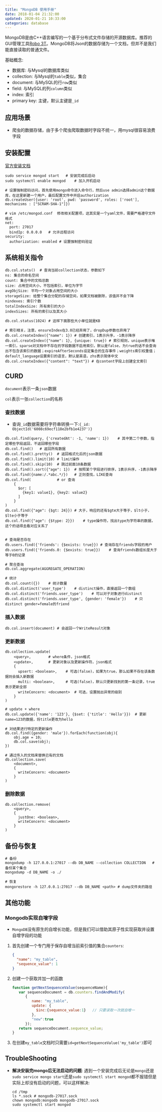 ```yaml
---
title: "MongoDB 使用手册"
date: 2018-01-04 21:32:00
updated: 2020-01-21 10:33:00
categories: database
---
```


MongoDB是由C++语言编写的一个基于分布式文件存储的开源数据库。推荐的GUI管理工具[Robo 3T](https://github.com/Studio3T/robomongo)。MongoDB将Json的数据存储为一个文档，但并不是我们能直接读取的普通文件。

基础概念:

- 数据库: 与Mysql的数据库类似
- collection: 与Mysql的`table`类似，集合
- document: 与MySQL的行`row`类似
- field: 与MySQL的列`column`类似
- index: 索引
- primary key: 主键，默认主键是`_id`

## 应用场景

- 爬虫的数据存储，由于多个爬虫爬取数据时字段不统一，用mysql很容易浪费字段

<!--more-->

## 安装配置

[官方安装文档](https://docs.mongodb.com/master/tutorial/install-mongodb-on-red-hat/)

```shell
sudo service mongod start	# 安装完成后启动
sudo systemctl enable mongod	# 加入开机启动

# 设置强制密码访问，首先使用mongo命令进入命令行，然后use admin选择admin这个数据库，在这里新建一个用户，最后配置文件中开启authorization
db.createUser({user: 'root', pwd: 'password', roles: ['root'], mechanisms : ["SCRAM-SHA-1"]})

# vim /etc/mongod.conf	修改相关配置项，这其实是一个yaml文件，需要严格遵守文件格式
net:
  port: 27017
  bindIp: 0.0.0.0	# 允许远程访问
security:
  authorization: enabled # 设置强制密码验证
```

## 系统相关指令

```shell
db.col.stats() 	# 查询当前collection状态，参数如下
ns: 集合的命名空间
count: 集合中的文档总数
size: 占用空间大小，不包括索引，单位为字节
avgObjSize: 平均一个对象占用空间的大小
storageSize: 给整个集合分配的存储空间，如果文档被删除，该值并不会下降
nindexes: 索引个数
totalIndexSize: 所有索引的大小
indexSizes: 所有的索引以及其大小

db.col.status(1024)	# 这样下面那些大小单位就是KB

# 索引相关，注意，ensureIndex在3.0已经弃用了，dropDup参数也弃用了
db.col.createIndex({"name": 1})	# 创建索引，1表示升序，-1表示降序
db.col.createIndex({"name": 1}, {unique: true})	# 索引规则，unique表示唯一索引，sparse对文档中不存在的字段数据不启用索引，默认是false，为true的话不会查询出不包含该索引的数据；expireAfterSeconds设定集合的生存事件；weights索引权重值；default_language设置索引的语言，默认是英语，zhs表示简体中文
db.col.createIndex({"content": "text"})	# 在content字段上创建全文索引
```

## CURD

`document`表示一条`json`数据

`col`表示一张`collection`的名称

### 查找数据

- 查询`_id`数据需要将字符串转换一下:`{_id: ObjectId('6008c69ecf118e2bfb1e4237')}`

```shell
db.col.find(query, {'createdAt': -1, 'name': 1})	# 其中第二个参数，指定哪些字段返回，不返回哪些字段
db.col.find()	# 返回所有数据
db.col.find().pretty()	# 返回格式化后的json数据
db.col.find().limit(10)	# limit操作
db.col.find().skip(10)	# 跳过前面10条数据
db.col.find().sort({"age": 1})	# 按照某个字段进行排序，1表示升序，-1表示降序
db.col.find({name:/.*abc.*/})	# 正则查找，LIKE查询
db.col.find(			# or 查询
	{
      $or: [
        {key1: value1}, {key2: value2}
      ]
	}
)
db.col.find({"age": {$gt: 24}})	# 大于，响应的还有$gte大于等于，$lt小于，$lte小于等于
db.col.find({"age": {$type: 2}})	# type操作符，找出type为字符串的数据，这个的话得去看对应关系了


# 查询是否存在
db.users.find({'friends': {$exists: true}})	# 查询存在friends字段的用户
db.users.find({'friends.0: {$exists: true}})	# 查询friends数组长度大于等于0的记录

# 聚合查询
db.col.aggregate(AGGREGATE_OPERATION)

# 统计
db.col.count({})	# 统计数量
db.col.distinct('user_type')	# distinct操作，直接返回一个数组
db.col.distinct('friends.user_type')	# 可以对子对象进行distinct
db.col.distinct('friends.user_type', {gender: 'female'})	# 只distinct gender=female的friend
```

### 插入数据

```shell
db.col.insert(document)	# 会返回一个WriteResult对象
```

### 更新数据

```shell
db.collection.update(
	<query>,		# where条件，json格式
	<update>,		# 更新对象以及更新操作符，json格式
	{
      upsert: <boolean>,	# 可选(false)，如果为true，那么如果不存在该条数据则会插入新数据
      multi: <boolean>,		# 可选(false)，默认只更新找到的第一条记录，true表示更新全部
      writeConcern: <document>	# 可选，设置抛出异常的级别
	}
)

# update + where
db.col.update({'name': '123'}, {$set: {'title': 'Hello'}})	# 更新name=123的数据，将title更改为hello

# 对结果进行特定的更新操作
db.col.find({gender: 'male'}).forEach(function(obj){
	obj.age = 10; 
	db.col.save(obj);
})

# 通过传入的文档来替换已有的文档
db.collection.save(
	<document>,
	{
      writeConcern: <document>
	}
)
```

### 删除数据

```shell
db.collection.remove(
	<query>,
	{
      justOne: <boolean>,
      writeConcern: <document>
	}
)
```

## 备份与恢复

```shell
# 备份
mongodump -h 127.0.0.1:27017 --db DB_NAME --collection COLLECTION	# 备份某个集合
mongodump -d DB_NAME -o ./

# 恢复
mongorestore -h 127.0.0.1:27017 --db DB_NAME <path>	# dump文件夹的路径
```

## 其他功能

### Mongodb实现自增字段

- `MongoDB`没有原生的自增长功能，但是我们可以借助其原子性实现获取并设置自增字段的功能

1. 首先创建一个专门用于保存自增当前索引值的集合`counters`:

   ```json
   {
     "name": "my_table",
     "sequence_value": 1
   }
   ```

2. 创建一个获取并加一的函数

   ````javascript
   function getNextSequenceValue(sequenceName){
      var sequenceDocument = db.counters.findAndModify(
         {
            name: "my_table",
            update: {
              $inc:{sequence_value:1}	// 只要读取一次就自增一
            },
            "new":true
         });
      return sequenceDocument.sequence_value;
   }
   ````

3. 在创建`my_table`文档时只需要`id=getNextSequenceValue('my_table')`即可

## TroubleShooting

- **解决安装完mongo后无法启动的问题**: 遇到一个安装完成后无论是`mongo`还是`sudo service mongo start`还是`sudo systemctl start mongod`都不报错但是实际上却没有启动的问题，可以这样解决:

  ```shell
  cd /tmp
  ls *.sock # mongodb-27017.sock
  chown mongodb:mongodb mongodb-27017.sock
  sudo systemctl start mongod
  ```

  